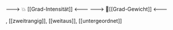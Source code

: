 ---> 💥 [[Grad-Intensität]] <---
---> 🧱[[Grad-Gewicht]] <---

, [[zweitrangig]], [[weitaus]], [[untergeordnet]]
